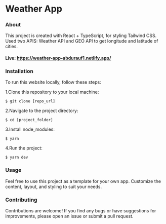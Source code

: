 # Weather App

### About

This project is created with React + TypeScript, for styling Tailwind CSS. Used two APIS: Weather API and GEO API to get longitude and latitude of cities.

#### Live: https://weather-app-abdurauf1.netlify.app/

### Installation

To run this website locally, follow these steps:

1.Clone this repository to your local machine:

`$ git clone [repo_url]`

2.Navigate to the project directory:

`$ cd [project_folder]`

3.Install node_modules:

`$ yarn`

4.Run the project:

`$ yarn dev`

### Usage

Feel free to use this project as a template for your own app. Customize the content, layout, and styling to suit your needs.

### Contributing

Contributions are welcome! If you find any bugs or have suggestions for improvements, please open an issue or submit a pull request.
